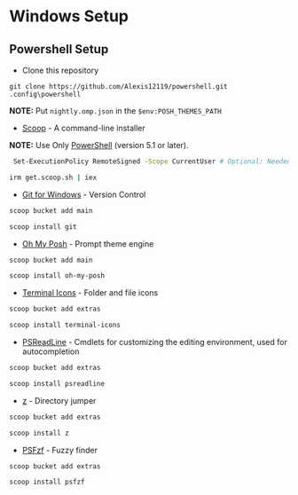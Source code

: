 # Windows Setup

## Powershell Setup

* Clone this repository
```git
git clone https://github.com/Alexis12119/powershell.git .config\powershell
```
**NOTE:** Put `nightly.omp.json` in the `$env:POSH_THEMES_PATH`

* [Scoop](https://scoop.sh/) - A command-line installer

**NOTE:** Use Only [PowerShell](https://github.com/PowerShell/PowerShell) (version 5.1 or later). 

```sh
 Set-ExecutionPolicy RemoteSigned -Scope CurrentUser # Optional: Needed to run a remote script the first time
```

```sh
irm get.scoop.sh | iex
```

* [Git for Windows](https://gitforwindows.org/) - Version Control

```sh
scoop bucket add main
```

```sh
scoop install git
```

* [Oh My Posh](https://ohmyposh.dev/) - Prompt theme engine

```sh
scoop bucket add main
```

```sh
scoop install oh-my-posh
```

* [Terminal Icons](https://github.com/devblackops/Terminal-Icons) - Folder and file icons

```sh
scoop bucket add extras
```

```sh
scoop install terminal-icons
```

* [PSReadLine](https://docs.microsoft.com/en-us/powershell/module/psreadline/?view=powershell-7.2) - Cmdlets for customizing the editing environment, used for autocompletion

```sh
scoop bucket add extras
```

```sh
scoop install psreadline
```

* [z](https://www.powershellgallery.com/packages/z/1.1.13) - Directory jumper

```sh
scoop bucket add extras
```

```sh
scoop install z
```

* [PSFzf](https://github.com/kelleyma49/PSFzf) - Fuzzy finder

```sh
scoop bucket add extras
```

```sh
scoop install psfzf
```

